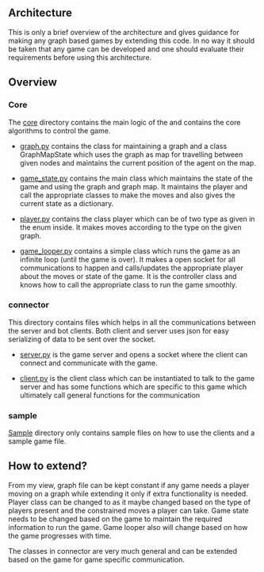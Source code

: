 ## Architecture

This is only a brief overview of the architecture and gives
guidance for making any graph based games by extending this 
code.
In no way it should be taken that any game can be developed 
and one should evaluate their requirements before using 
this architecture.

## Overview

### Core

The [core](core) directory contains the main logic of the 
and contains the core algorithms to control the game.

- [graph.py](core/graph.py) contains the class for maintaining
a graph and a class GraphMapState which uses the graph as map
for travelling between given nodes and maintains the current
position of the agent on the map.

- [game_state.py](core/game_state.py) contains the main class
which maintains the state of the game and using the graph and
graph map. It maintains the player and call the appropriate
classes to make the moves and also gives the current state
as a dictionary.

- [player.py](core/player.py) contains the class player which
can be of two type as given in the enum inside. It makes moves
according to the type on the given graph.

- [game_looper.py](core/game_looper.py) contains a simple class
which runs the game as an infinite loop (until the game is 
over). It makes a open socket for all communications to 
happen and calls/updates the appropriate player about the
moves or state of the game. It is the controller class and 
knows how to call the appropriate class to run the game 
smoothly.

### connector

This directory contains files which helps in all the
communications between the server and bot clients. Both 
client and server uses json for easy serializing of
data to be sent over the socket.

- [server.py](connector/server.py) is the game server and opens
a socket where the client can connect and communicate with
the game.

- [client.py](connector/client.py) is the client class which
can be instantiated to talk to the game server and has 
some functions which are specific to this game which
ultimately call general functions for the communication

### sample
[Sample](sample) directory only contains sample files on 
how to use the clients and a sample game file.

## How to extend?
From my view, graph file can be kept constant if any game needs
a player moving on a graph while extending it only if 
extra functionality is needed. 
Player class can be changed to as it maybe changed based on
the type of players present and the constrained moves a
player can take.
Game state needs to be changed based on the game to maintain
the required information to run the game.
Game looper also will change based on how the game 
progresses with time.

The classes in connector are very much general and can be
extended based on the game for game specific communication.